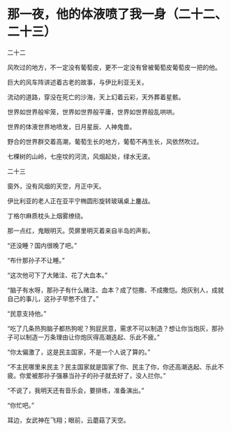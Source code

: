 那一夜，他的体液喷了我一身（二十二、二十三）
====



二十二

风吹过的地方，不一定没有葡萄皮，更不一定没有曾被葡萄皮葡萄皮一把的他。

巨大的风车阵讲述着古老的故事，与伊比利亚无关。

流动的道路，穿没在死亡的沙海，天上幻着云彩，天外葬着星骸。

世界如世界般牢笼，世界如世界般平庸，世界如世界般乱哄哄。

世界的体液世界地喷发，日月星辰、人神鬼兽。

野合的世界群交着高潮，葡萄生长的地方，葡萄不再生长，风依然吹过。

七棵树的山岭，七座坟的河流，风烟起处，绿水无波。

二十三

窗外，没有风烟的天空，月正中天。

伊比利亚的老人正在亚平宁椭圆形旋转玻璃桌上鏖战。

丁格尔麻质枕头上烟雾缭绕。

那一点红，鬼眼明灭。荧屏里明灭着来自半岛的声影。

“还没睡？国内很晚了吧。”

“布什那孙子不让睡。”

“这次他可下了大赌注、花了大血本。”

“脑子有水呀，那孙子有什么赌注、血本？成了恺撒、不成撒恺。炮灰别人，成就自己的事儿，这孙子早憋不住了。”

“民意支持他。”

“吃了几条热狗脑子都热狗呢？狗屁民意，需求不可以制造？想让你当炮灰，那孙子可以制造一万条理由让你炮灰得高潮迭起、乐此不疲。”

“你太偏激了，这是民主国家，不是一个人说了算的。”

“不主民哪里来民主？民主国家就是国家了你、民主了你，你还高潮迭起、乐此不疲。你爱被那孙子强暴当孙子的孙子就去好了，没人拦你。”

“不说了，我明天还有音乐会，要排练，准备演出。”

“你忙吧。”

耳边，女武神在飞翔；眼前，云蘑菇了天空。
